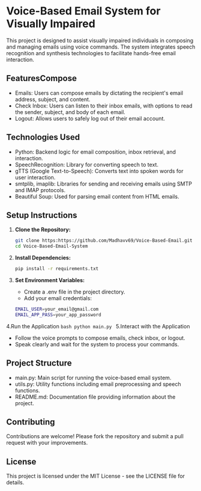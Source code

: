 # Voice-Based Email System for Visually Impaired
This project is designed to assist visually impaired individuals in composing and managing emails using voice commands. The system integrates speech recognition and synthesis technologies to facilitate hands-free email interaction.

## FeaturesCompose 
* Emails: Users can compose emails by dictating the recipient's email address, subject, and content.
* Check Inbox: Users can listen to their inbox emails, with options to read the sender, subject, and body of each email.
* Logout: Allows users to safely log out of their email account.

## Technologies Used
* Python: Backend logic for email composition, inbox retrieval, and interaction.
* SpeechRecognition: Library for converting speech to text.
* gTTS (Google Text-to-Speech): Converts text into spoken words for user interaction.
* smtplib, imaplib: Libraries for sending and receiving emails using SMTP and IMAP protocols.
* Beautiful Soup: Used for parsing email content from HTML emails.

## Setup Instructions
1. **Clone the Repository:**
    ```bash
    git clone https:https://github.com/Madhavv69/Voice-Based-Email.git
    cd Voice-Based-Email-System
    ```

2. **Install Dependencies:**
    ```bash
   pip install -r requirements.txt
    ```

3. **Set Environment Variables:**
   * Create a .env file in the project directory.
   * Add your email credentials:
    ```bash
    EMAIL_USER=your_email@gmail.com
    EMAIL_APP_PASS=your_app_password
    ```
4.Run the Application
    ```bash
     python main.py
    ```
5.Interact with the Application
* Follow the voice prompts to compose emails, check inbox, or logout.
* Speak clearly and wait for the system to process your commands.
  
## Project Structure
* main.py: Main script for running the voice-based email system.
* utils.py: Utility functions including email preprocessing and speech functions.
* README.md: Documentation file providing information about the project.
  
## Contributing
Contributions are welcome! Please fork the repository and submit a pull request with your improvements.

## License
This project is licensed under the MIT License - see the LICENSE file for details.

